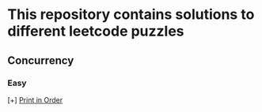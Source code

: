 # This repository contains solutions to different leetcode puzzles

## Concurrency 

### Easy
[+] [Print in Order](./concurrency/src/tasks/PrintInOrder.java)
 